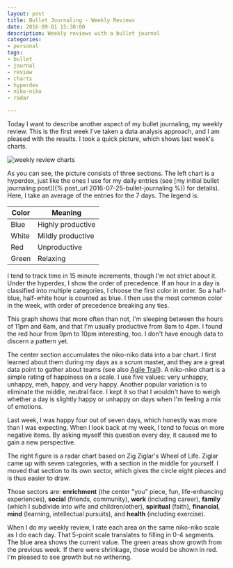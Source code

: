 ```yaml
---
layout: post
title: Bullet Journaling - Weekly Reviews
date: 2016-09-01 15:30:00
description: Weekly reviews with a bullet journal
categories:
- personal
tags:
- bullet
- journal
- review
- charts
- hyperdex
- niko-niko
- radar

---
```


Today I want to describe another aspect of my bullet journaling, my weekly review. This is the first week I've taken a data analysis approach, and I am pleased with the results. I took a quick picture, which shows last week's charts.

![weekly review charts](/assets/weekly-review.png)

<!-- more -->

As you can see, the picture consists of three sections. The left chart is a hyperdex, just like the ones I use for my daily entries (see [my initial bullet journaling post]({% post_url 2016-07-25-bullet-journaling %}) for details). Here, I take an average of the entries for the 7 days. The legend is:

| Color | Meaning |
| --------- | ----------- |
| Blue  | Highly productive |
| White | Mildly productive |
| Red   | Unproductive |
| Green | Relaxing |

I tend to track time in 15 minute increments, though I'm not strict about it. Under the hyperdex, I show the order of precedence. If an hour in a day is classified into multiple categories, I choose the first color in order. So a half-blue, half-white hour is counted as blue. I then use the most common color in the week, with order of precedence breaking any ties.

This graph shows that more often than not, I'm sleeping between the hours of 11pm and 6am, and that I'm usually productive from 8am to 4pm. I found the red hour from 9pm to 10pm interesting, too. I don't have enough data to discern a pattern yet.

The center section accumulates the niko-niko data into a bar chart. I first learned about them during my days as a scrum master, and they are a great data point to gather about teams (see also [Agile Trail](http://agiletrail.com/2011/09/12/how-to-track-the-teams-mood-with-a-niko-niko-calendar/)). A niko-niko chart is a simple rating of happiness on a scale. I use five values: very unhappy, unhappy, meh, happy, and very happy. Another popular variation is to eliminate the middle, neutral face. I kept it so that I wouldn't have to weigh whether a day is slightly happy or unhappy on days when I'm feeling a mix of emotions.

Last week, I was happy four out of seven days, which honestly was more than I was expecting. When I look back at my week, I tend to focus on more negative items. By asking myself this question every day, it caused me to gain a new perspective.

The right figure is a radar chart based on Zig Ziglar's Wheel of Life. Ziglar came up with seven categories, with a section in the middle for yourself. I moved that section to its own sector, which gives the circle eight pieces and is thus easier to draw.

Those sectors are: **enrichment** (the center "you" piece, fun, life-enhancing experiences), **social** (friends, community), **work** (including career), **family** (which I subdivide into wife and children/other), **spiritual** (faith), **financial**, **mind** (learning, intellectual pursuits), and **health** (including exercise).

When I do my weekly review, I rate each area on the same niko-niko scale as I do each day. That 5-point scale translates to filling in 0-4 segments. The blue area shows the current value. The green areas show growth from the previous week. If there were shrinkage, those would be shown in red. I'm pleased to see growth but no withering.
